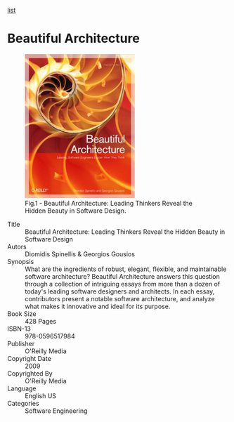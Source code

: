 [list](list.md)

# Beautiful Architecture

<figure>
  <img src="Beautiful-Architecture.png" alt="Beautiful Architecture: Leading Thinkers Reveal the Hidden Beauty in Software Design" style="width:250px">
  <figcaption>Fig.1 - Beautiful Architecture: Leading Thinkers Reveal the Hidden Beauty in Software Design.</figcaption>
</figure>

<div itemscope="" itemtype="https://schema.org/Book">
   <meta itemprop="bookFormat" content="EBook/DAISY3"/>
   <meta itemprop="accessibilityFeature" content="largePrint/CSSEnabled"/>
   <meta itemprop="accessibilityFeature" content="highContrast/CSSEnabled"/>
   <meta itemprop="accessibilityFeature" content="resizeText/CSSEnabled"/>
   <meta itemprop="accessibilityFeature" content="displayTransformability"/>
   <meta itemprop="accessibilityFeature" content="longDescription"/>
   <meta itemprop="accessibilityFeature" content="alternativeText"/>
   <meta itemprop="accessibilityControl" content="fullKeyboardControl"/>
   <meta itemprop="accessibilityControl" content="fullMouseControl"/>
   <meta itemprop="accessibilityHazard" content="noFlashingHazard"/>
   <meta itemprop="accessibilityHazard" content="noMotionSimulationHazard"/>
   <meta itemprop="accessibilityHazard" content="noSoundHazard"/>
   <meta itemprop="accessibilityAPI" content="ARIA"/>

   <dl>
      <dt>Title</dt>
      <dd itemprop="name">Beautiful Architecture: Leading Thinkers Reveal the Hidden Beauty in Software Design</dd>
	  <dt>Autors</dt>
	  <dd itemprop="author" itemtype="https://schema.org/Person" itemscope=""><span itemprop="name">Diomidis Spinellis</span> & <span itemprop="name">Georgios Gousios</span></dd>
      <dt>Synopsis</dt>
      <dd itemprop="description">What are the ingredients of robust, elegant, flexible, and maintainable software architecture? Beautiful Architecture answers this question through a collection of intriguing essays from more than a dozen of today's leading software designers and architects. In each essay, contributors present a notable software architecture, and analyze what makes it innovative and ideal for its purpose.</dd>
      <dt>Book Size</dt>
      <dd><span itemprop="numberOfPages">428</span> Pages</dd>
      <dt>ISBN-13</dt>
      <dd itemprop="isbn">978-0596517984</dd>
      <dt>Publisher</dt>
      <dd itemprop="publisher" itemtype="https://schema.org/Organization" itemscope=""><span itemprop="name">O'Reilly Media</span></dd>
      <dt>Copyright Date</dt>
      <dd itemprop="copyrightYear">2009</dd>
      <dt>Copyrighted By</dt>
      <dd itemprop="copyrightHolder" itemtype="https://schema.org/Organization" itemscope=""><span itemprop="name">O'Reilly Media</span></dd>
      <dt>Language</dt>
      <dd><meta itemprop="inLanguage" content="en-US"/>English US</dd>
      <dt>Categories</dt>
      <dd><span itemprop="genre">Software Engineering</span></dd>
   </dl>
</div>
